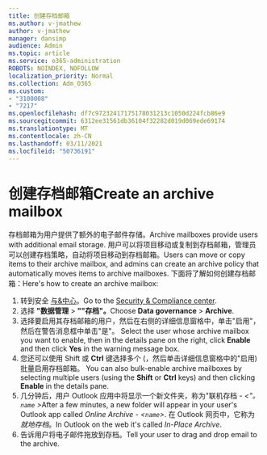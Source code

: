 ```yaml
---
title: 创建存档邮箱
ms.author: v-jmathew
author: v-jmathew
manager: dansimp
audience: Admin
ms.topic: article
ms.service: o365-administration
ROBOTS: NOINDEX, NOFOLLOW
localization_priority: Normal
ms.collection: Adm_O365
ms.custom:
- "3100008"
- "7217"
ms.openlocfilehash: df7c97232417175178031213c1050d224fcb86e9
ms.sourcegitcommit: 6312ee31561db36104f32282d019d069ede69174
ms.translationtype: MT
ms.contentlocale: zh-CN
ms.lasthandoff: 03/11/2021
ms.locfileid: "50736191"
---
```

# <a name="create-an-archive-mailbox"></a><span data-ttu-id="fb800-102">创建存档邮箱</span><span class="sxs-lookup"><span data-stu-id="fb800-102">Create an archive mailbox</span></span>

<span data-ttu-id="fb800-103">存档邮箱为用户提供了额外的电子邮件存储。</span><span class="sxs-lookup"><span data-stu-id="fb800-103">Archive mailboxes provide users with additional email storage.</span></span> <span data-ttu-id="fb800-104">用户可以将项目移动或复制到存档邮箱，管理员可以创建存档策略，自动将项目移动到存档邮箱。</span><span class="sxs-lookup"><span data-stu-id="fb800-104">Users can move or copy items to their archive mailbox, and admins can create an archive policy that automatically moves items to archive mailboxes.</span></span> <span data-ttu-id="fb800-105">下面将了解如何创建存档邮箱：</span><span class="sxs-lookup"><span data-stu-id="fb800-105">Here's how to create an archive mailbox:</span></span>

1. <span data-ttu-id="fb800-106">转到安全 [与&中心]( https://go.microsoft.com/fwlink/p/?linkid=2077143)。</span><span class="sxs-lookup"><span data-stu-id="fb800-106">Go to the [Security & Compliance center]( https://go.microsoft.com/fwlink/p/?linkid=2077143).</span></span>
2. <span data-ttu-id="fb800-107">选择 **"数据管理**  >  **""存档"。**</span><span class="sxs-lookup"><span data-stu-id="fb800-107">Choose **Data governance** > **Archive**.</span></span>
3. <span data-ttu-id="fb800-108">选择要启用其存档邮箱的用户，然后在右侧的详细信息窗格中，单击"启用"，然后在警告消息框中单击"是"。 </span><span class="sxs-lookup"><span data-stu-id="fb800-108">Select the user whose archive mailbox you want to enable, then in the details pane on the right, click **Enable** and then click **Yes** in the warning message box.</span></span>
4. <span data-ttu-id="fb800-109">您还可以使用 Shift 或 **Ctrl** 键选择多个 (，然后单击详细信息窗格中的"启用) 批量启用存档邮箱。 </span><span class="sxs-lookup"><span data-stu-id="fb800-109">You can also bulk-enable archive mailboxes by selecting multiple users (using the **Shift** or **Ctrl** keys) and then clicking **Enable** in the details pane.</span></span>
5. <span data-ttu-id="fb800-110">几分钟后，用户 Outlook 应用中将显示一个新文件夹，称为"联机存档 *- <"。 `name` >*</span><span class="sxs-lookup"><span data-stu-id="fb800-110">After a few minutes, a new folder will appear in your user's Outlook app called *Online Archive - <`name`>*.</span></span> <span data-ttu-id="fb800-111">在 Outlook 网页中，它称为 *就地存档*。</span><span class="sxs-lookup"><span data-stu-id="fb800-111">In Outlook on the web it's called *In-Place Archive*.</span></span>
6. <span data-ttu-id="fb800-112">告诉用户将电子邮件拖放到存档。</span><span class="sxs-lookup"><span data-stu-id="fb800-112">Tell your user to drag and drop email to the archive.</span></span>
